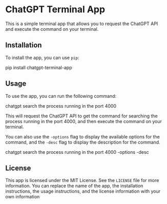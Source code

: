 # ChatGPT Terminal App

This is a simple terminal app that allows you to request the ChatGPT API and execute the command on your terminal.

## Installation

To install the app, you can use `pip`:

pip install chatgpt-terminal-app


## Usage

To use the app, you can run the following command:

chatgpt search the process running in the port 4000


This will request the ChatGPT API to get the command for searching the process running in the port 4000, and then execute the command on your terminal.

You can also use the `-options` flag to display the available options for the command, and the `-desc` flag to display the description for the command.

chatgpt search the process running in the port 4000 -options -desc


## License

This app is licensed under the MIT License. See the `LICENSE` file for more information.
You can replace the name of the app, the installation instructions, the usage instructions, and the license information with your own information
